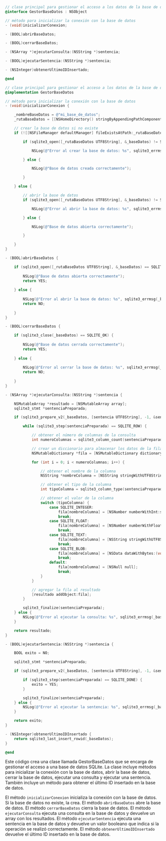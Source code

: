 ```objective-c
// clase principal para gestionar el acceso a los datos de la base de datos
@interface GestorBaseDatos : NSObject

// método para inicializar la conexión con la base de datos
- (void)inicializarConexion;

- (BOOL)abrirBaseDatos;

- (BOOL)cerrarBaseDatos;

- (NSArray *)ejecutarConsulta:(NSString *)sentencia;

- (BOOL)ejecutarSentencia:(NSString *)sentencia;

- (NSInteger)obtenerUltimoIDInsertado;

@end

// clase principal para gestionar el acceso a los datos de la base de datos
@implementation GestorBaseDatos

// método para inicializar la conexión con la base de datos
- (void)inicializarConexion {

    _nombreBaseDatos = @"mi_base_de_datos";
    _rutaBaseDatos = [[NSHomeDirectory() stringByAppendingPathComponent:@"Documents"] stringByAppendingPathComponent:_nombreBaseDatos];

    // crear la base de datos si no existe
    if (![[NSFileManager defaultManager] fileExistsAtPath:_rutaBaseDatos]) {

        if (sqlite3_open([_rutaBaseDatos UTF8String], &_baseDatos) != SQLITE_OK) {

            NSLog(@"Error al crear la base de datos: %s", sqlite3_errmsg(_baseDatos));

        } else {

            NSLog(@"Base de datos creada correctamente");

        }

    } else {

        // abrir la base de datos
        if (sqlite3_open([_rutaBaseDatos UTF8String], &_baseDatos) != SQLITE_OK) {

            NSLog(@"Error al abrir la base de datos: %s", sqlite3_errmsg(_baseDatos));

        } else {

            NSLog(@"Base de datos abierta correctamente");

        }

    }
}

- (BOOL)abrirBaseDatos {

    if (sqlite3_open([_rutaBaseDatos UTF8String], &_baseDatos) == SQLITE_OK) {
        
        NSLog(@"Base de datos abierta correctamente");
        return YES;
    
    } else {
    
        NSLog(@"Error al abrir la base de datos: %s", sqlite3_errmsg(_baseDatos));
        return NO;
    
    }
}

- (BOOL)cerrarBaseDatos {

    if (sqlite3_close(_baseDatos) == SQLITE_OK) {
        
        NSLog(@"Base de datos cerrada correctamente");
        return YES;
        
    } else {
    
        NSLog(@"Error al cerrar la base de datos: %s", sqlite3_errmsg(_baseDatos));
        return NO;
    
    }
}

- (NSArray *)ejecutarConsulta:(NSString *)sentencia {

    NSMutableArray *resultado = [NSMutableArray array];
    sqlite3_stmt *sentenciaPreparada;

    if (sqlite3_prepare_v2(_baseDatos, [sentencia UTF8String], -1, &sentenciaPreparada, NULL) == SQLITE_OK) {

        while (sqlite3_step(sentenciaPreparada) == SQLITE_ROW) {

            // obtener el número de columnas de la consulta
            int numeroColumnas = sqlite3_column_count(sentenciaPreparada);

            // crear un diccionario para almacenar los datos de la fila
            NSMutableDictionary *fila = [NSMutableDictionary dictionary];

            for (int i = 0; i < numeroColumnas; i++) {

                // obtener el nombre de la columna
                NSString *nombreColumna = [NSString stringWithUTF8String:sqlite3_column_name(sentenciaPreparada, i)];

                // obtener el tipo de la columna
                int tipoColumna = sqlite3_column_type(sentenciaPreparada, i);

                // obtener el valor de la columna
                switch (tipoColumna) {
                    case SQLITE_INTEGER:
                        fila[nombreColumna] = [NSNumber numberWithInt:sqlite3_column_int(sentenciaPreparada, i)];
                        break;
                    case SQLITE_FLOAT:
                        fila[nombreColumna] = [NSNumber numberWithFloat:sqlite3_column_double(sentenciaPreparada, i)];
                        break;
                    case SQLITE_TEXT:
                        fila[nombreColumna] = [NSString stringWithUTF8String:(char *)sqlite3_column_text(sentenciaPreparada, i)];
                        break;
                    case SQLITE_BLOB:
                        fila[nombreColumna] = [NSData dataWithBytes:(void *)sqlite3_column_blob(sentenciaPreparada, i) length:sqlite3_column_bytes(sentenciaPreparada, i)];
                        break;
                    default:
                        fila[nombreColumna] = [NSNull null];
                        break;
                }
            }

            // agregar la fila al resultado
            [resultado addObject:fila];
        }

        sqlite3_finalize(sentenciaPreparada);
    } else {
        NSLog(@"Error al ejecutar la consulta: %s", sqlite3_errmsg(_baseDatos));
    }

    return resultado;
}

- (BOOL)ejecutarSentencia:(NSString *)sentencia {

    BOOL exito = NO;

    sqlite3_stmt *sentenciaPreparada;

    if (sqlite3_prepare_v2(_baseDatos, [sentencia UTF8String], -1, &sentenciaPreparada, NULL) == SQLITE_OK) {

        if (sqlite3_step(sentenciaPreparada) == SQLITE_DONE) {
            exito = YES;
        }

        sqlite3_finalize(sentenciaPreparada);
    } else {
        NSLog(@"Error al ejecutar la sentencia: %s", sqlite3_errmsg(_baseDatos));
    }

    return exito;
}

- (NSInteger)obtenerUltimoIDInsertado {
    return sqlite3_last_insert_rowid(_baseDatos);
}

@end
```
Este código crea una clase llamada GestorBaseDatos que se encarga de gestionar el acceso a una base de datos SQLite. La clase incluye métodos para inicializar la conexión con la base de datos, abrir la base de datos, cerrar la base de datos, ejecutar una consulta y ejecutar una sentencia. También incluye un método para obtener el último ID insertado en la base de datos.

El método `inicializarConexion` inicializa la conexión con la base de datos. Si la base de datos no existe, la crea. El método `abrirBaseDatos` abre la base de datos. El método `cerrarBaseDatos` cierra la base de datos. El método `ejecutarConsulta` ejecuta una consulta en la base de datos y devuelve un array con los resultados. El método `ejecutarSentencia` ejecuta una sentencia en la base de datos y devuelve un valor booleano que indica si la operación se realizó correctamente. El método `obtenerUltimoIDInsertado` devuelve el último ID insertado en la base de datos.